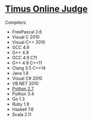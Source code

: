# [Timus Online Judge](http://acm.timus.ru/)

Compilers:

- FreePascal 2.6
- Visual C 2010
- Visual C++ 2010
- GCC 4.9
- G++ 4.9
- GCC 4.9 C11
- G++ 4.9 C++11
- Clang 3.5 C++14
- Java 1.8
- Visual C# 2010
- VB.NET 2010
- [Python 2.7](python.md)
- Python 3.4
- Go 1.3
- Ruby 1.9
- Haskell 7.6
- Scala 2.11
